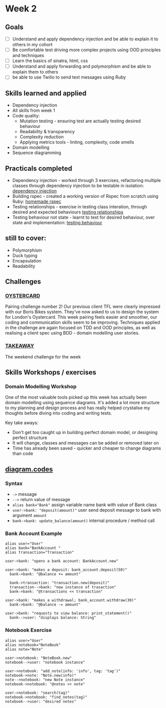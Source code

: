 # Week 2

## Goals
- [ ] Understand and apply dependency injection and be able to explain it to others in my cohort
- [ ] Be comfortable test driving more complex projects using OOD principles and techniques
- [ ] Learn the basics of sinatra, html, css
- [ ] Understand and apply forwarding and polymorphism and be able to explain them to others
- [ ] be able to use Twilio to send text messages using Ruby

## Skills learned and applied

- Dependency injection
- All skills from week 1
- Code quality:
  - Mutation testing - ensuring test are actually testing desired behaviour
  - Readability & transparency
  - Complexity reduction
  - Applying metrics tools - linting, complexity, code smells
- Domain modelling
- Sequence diagramming

## Practicals completed

- Dependency injection - worked through 3 exercises, refactoring multiple classes through dependency injection to be testable in isolation: [dependency injection](https://github.com/AJ8GH/object-oriented-design/tree/main/dependency-injection)
- Building rspec - created a working version of Rspec from scratch using Ruby: [homemade rspec](https://github.com/AJ8GH/homemade-rspec)
- Testing relationships - exercise in testing class interation, through desired and expected behaviours [testing relationships](https://github.com/AJ8GH/object-oriented-design/tree/main/testing-relationships-between-classes)
- Testing behaviour not state - learnt to test for desired behaviour, over state and implementation: [testing behaviour](https://github.com/AJ8GH/object-oriented-design/tree/main/testing-behaviour-not-state/tic-tac-toe)


## still to cover:
- Polymorphism
- Duck typing
- Encapsulation
- Readability

## Challenges

### [OYSTERCARD](https://github.com/AJ8GH/oystercard)

Pairing challenge number 2! Our previous client TFL were clearly impressed with our Boris Bikes system. They've now asked to us to design the system for London's Oystercard. This week pairing feels easier and smoother, our coding and communication skills seem to be improving. Techniques applied in the challenge are again focused on TDD and OOD principles, as well as realising a client spec using BDD - domain modelling user stories.   

### [TAKEAWAY](https://github.com/AJ8GH/takeaway-challenge)

The weekend challenge for the week


## Skills Workshops / exercises

### Domain Modelling Workshop

One of the most valuable tools picked up this week has actually been domain modelling using sequence diagrams. It's added a lot more structure to my planning and design process and has really helped crystalise my thoughts before diving into coding and writing tests.

Key take aways:

- Don't get too caught up in building perfect domain model, or designing perfect structure
- It will change, classes and messages can be added or removed later on
- Time has already been saved - quicker and cheaper to change diagrams than code

## [diagram.codes](https://playground.diagram.codes/d/sequence)

### Syntax

- `->` message
- `-->` return value of message
- `alias bank="Bank"` assign variable name bank with value of Bank class
- `user->bank: "deposit(amount)"` user send deposit message to bank with argument `amount`
- `bank->bank: update_balance(amount)` internal procedure / method call

### Bank Account Example

```flow
alias user="User"
alias bank="BankAccount "
alias transaction="Transaction"

user->bank: "opens a bank account: BankAccount.new"

user->bank: "makes a deposit: bank_account.deposit(50)"
  bank->bank: "@balance += amount"

  bank->transaction: "transaction.new(deposit)"
  transaction-->bank: "new instance of trasaction"
  bank->bank: "@transactions << transaction"

user->bank: "makes a withdrawal; bank_account.withdraw(30)"
  bank->bank: "@balance -= amount"

user->bank: "requests to view balance: print_statement()"
  bank-->user: "displays balance: String"
```

### Notebook Exercise

```flow
alias user="User"
alias notebook="NoteBook"
alias note="Note"

user->notebook: "NoteBook.new"
notebook-->user: "notebook instance"

user->notebook: "add_note(info: 'info', tag: 'tag')"
notebook->note: "Note.new(info)"
note-->notebook: "new Note instance"
notebook->notebook: "@notes << note"

user->notebook: "search(tag)"
notebook->notebook: "find_notes(tag)"
notebook-->user: "desired notes"
```
